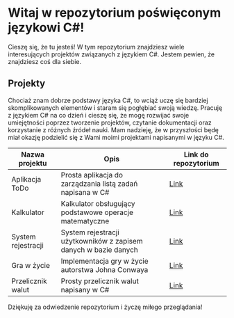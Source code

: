 # Witaj w repozytorium poświęconym językowi C#!

Cieszę się, że tu jesteś! W tym repozytorium znajdziesz wiele interesujących projektów związanych z językiem C#. Jestem pewien, że znajdziesz coś dla siebie.

## Projekty

Chociaż znam dobrze podstawy języka C#, to wciąż uczę się bardziej skomplikowanych elementów i staram się pogłębiać swoją wiedzę. Pracuję z językiem C# na co dzień i cieszę się, że mogę rozwijać swoje umiejętności poprzez tworzenie projektów, czytanie dokumentacji oraz korzystanie z różnych źródeł nauki. Mam nadzieję, że w przyszłości będę miał okazję podzielić się z Wami moimi projektami napisanymi w języku C#.

| Nazwa projektu | Opis | Link do repozytorium |
| --- | --- | --- |
| Aplikacja ToDo | Prosta aplikacja do zarządzania listą zadań napisana w C# | [Link](https://github.com/user/repo) |
| Kalkulator | Kalkulator obsługujący podstawowe operacje matematyczne | [Link](https://github.com/user/repo) |
| System rejestracji | System rejestracji użytkowników z zapisem danych w bazie danych | [Link](https://github.com/user/repo) |
| Gra w życie | Implementacja gry w życie autorstwa Johna Conwaya | [Link](https://github.com/user/repo) |
| Przelicznik walut | Prosty przelicznik walut napisany w C# | [Link](https://github.com/user/repo) |


Dziękuję za odwiedzenie repozytorium i życzę miłego przeglądania!
